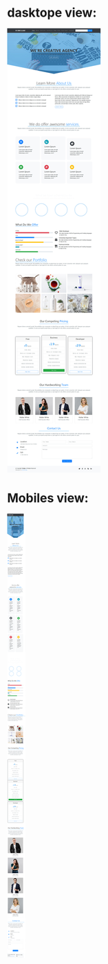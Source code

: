 ﻿# dasktope view:
![Screenshot_2020-05-23 Bootstrap Template](Screenshot_2020-05-23%20Bootstrap%20Template.jpg)

# Mobiles view:
![Screenshot_2020-05-23 Bootstrap Template](Screenshot_2020-05-23%20Bootstrap%20Template.png)
